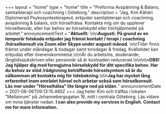+++
layout = "home"
type = "home"
title = "Preforma Avspänning & Balans, samtalsterapi och coachning i Göteborg."
description = "Jag, Kim Kähäri Diplomerad Psykosyntesterapeut, erbjuder samtalsterapi och coachning, avspänning & balans, och hörselhälsa. Kontakta mig om du upplever hörselbesvär, eller har behov av hörselskydd eller hörhjälpmedel på arbetet."
announcementText = "**Aktuellt:** \n\n**Augusti:** **På grund av en temporär fotskada erbjuder jag främst kontakt / terapi / coachning /hörselkonsult via Zoom eller Skype under augusti månad.** \n\nTider finns främst under måndagar & tisdagar samt torsdagar & fredag. Kvällstider kan erbjudas efter överenskommelse.\n\nÄr du arbetslös, studerande, långtidssjukskriven eller pensionär så är kostnaden reducerad.\n\n\n\n**OBS! Jag hjälper dig med formgjutna hörselskydd för ditt specifika behov. Har du behov av stöd /rådgivning beträffande hörselsymtom så är du välkommen att kontakta mig för tidsbokning.**\n\n**Jag har mycket lång erfarenhet inom området hörsel och arbetar också som hörselkonsult. Läs mer under \"Hörselhälsa\" lite längre ned på sidan.**"
announcementDate = 2021-08-06T09:13:15.465Z
+++
Jag heter Kim och träffas i lokalen "Mellanrum" på Johannebergsgatan 16, mitt i centrala Göteborg. Läs vidare om mina tjänster nedan. **I can also provide my services in English.  Contact me for more information.**
